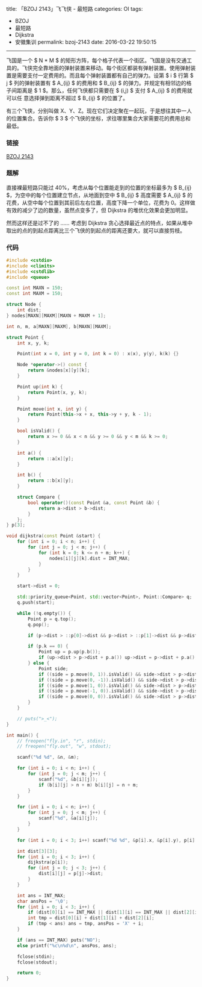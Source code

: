 title: 「BZOJ 2143」飞飞侠 - 最短路
categories: OI
tags: 
  - BZOJ
  - 最短路
  - Dijkstra
  - 安徽集训
permalink: bzoj-2143
date: 2016-03-22 19:50:15
---

飞国是一个 $ N * M $ 的矩形方阵，每个格子代表一个街区。飞国是没有交通工具的。飞侠完全靠地面的弹射装置来移动。每个街区都装有弹射装置。使用弹射装置是需要支付一定费用的。而且每个弹射装置都有自己的弹力。设第 $ i $ 行第 $ j $ 列的弹射装置有 $ A_{ij} $ 的费用和 $ B_{ij} $ 的弹力。并规定有相邻边的格子间距离是 $ 1 $。那么，任何飞侠都只需要在 $ (i,j) $ 支付 $ A_{ij} $ 的费用就可以任 意选择弹到距离不超过 $ B_{ij} $ 的位置了。

有三个飞侠，分别叫做 X、Y、Z。现在它们决定聚在一起玩，于是想往其中一人的位置集合。告诉你 $ 3 $ 个飞侠的坐标，求往哪里集合大家需要花的费用总和最低。

<!-- more -->

### 链接
[BZOJ 2143](www.lydsy.com/JudgeOnline/problem.php?id=2143)

### 题解
直接裸最短路只能过 40%，考虑从每个位置能走到的位置的坐标最多为 $ B_{ij} $，为空中的每个位置建立节点，从地面到空中 $ B_{ij} $ 高度需要 $ A_{ij} $ 的花费，从空中每个位置到其前后左右位置，高度下降一个单位，花费为 0。这样做有效的减少了边的数量，虽然点变多了，但 Dijkstra 的堆优化效果会更加明显。

然而这样还是过不了的 …… 考虑到 Dijkstra 贪心选择最近点的特点，如果从堆中取出的点的到起点距离比三个飞侠的到起点的距离还要大，就可以直接剪枝。

### 代码
```c++
#include <cstdio>
#include <climits>
#include <cstdlib>
#include <queue>

const int MAXN = 150;
const int MAXM = 150;

struct Node {
	int dist;
} nodes[MAXN][MAXM][MAXN + MAXM + 1];

int n, m, a[MAXN][MAXM], b[MAXN][MAXM];

struct Point {
	int x, y, k;

	Point(int x = 0, int y = 0, int k = 0) : x(x), y(y), k(k) {}

	Node *operator->() const {
		return &nodes[x][y][k];
	}

	Point up(int k) {
		return Point(x, y, k);
	}

	Point move(int x, int y) {
		return Point(this->x + x, this->y + y, k - 1);
	}

	bool isValid() {
		return x >= 0 && x < n && y >= 0 && y < m && k >= 0;
	}

	int a() {
		return ::a[x][y];
	}

	int b() {
		return ::b[x][y];
	}

	struct Compare {
		bool operator()(const Point &a, const Point &b) {
			return a->dist > b->dist;
		}
	};
} p[3];

void dijkstra(const Point &start) {
	for (int i = 0; i < n; i++) {
		for (int j = 0; j < m; j++) {
			for (int k = 0; k <= n + m; k++) {
				nodes[i][j][k].dist = INT_MAX;
			}
		}
	}

	start->dist = 0;

	std::priority_queue<Point, std::vector<Point>, Point::Compare> q;
	q.push(start);

	while (!q.empty()) {
		Point p = q.top();
		q.pop();

		if (p->dist > ::p[0]->dist && p->dist > ::p[1]->dist && p->dist > ::p[2]->dist) continue;

		if (p.k == 0) {
			Point up = p.up(p.b());
			if (up->dist > p->dist + p.a()) up->dist = p->dist + p.a(), q.push(up);
		} else {
			Point side;
			if ((side = p.move(0, 1)).isValid() && side->dist > p->dist) side->dist = p->dist, q.push(side);
			if ((side = p.move(0, -1)).isValid() && side->dist > p->dist) side->dist = p->dist, q.push(side);
			if ((side = p.move(1, 0)).isValid() && side->dist > p->dist) side->dist = p->dist, q.push(side);
			if ((side = p.move(-1, 0)).isValid() && side->dist > p->dist) side->dist = p->dist, q.push(side);
			if ((side = p.move(0, 0)).isValid() && side->dist > p->dist) side->dist = p->dist, q.push(side);
		}
	}

	// puts(">_<");
}

int main() {
	// freopen("fly.in", "r", stdin);
	// freopen("fly.out", "w", stdout);

	scanf("%d %d", &n, &m);

	for (int i = 0; i < n; i++) {
		for (int j = 0; j < m; j++) {
			scanf("%d", &b[i][j]);
			if (b[i][j] > n + m) b[i][j] = n + m;
		}
	}

	for (int i = 0; i < n; i++) {
		for (int j = 0; j < m; j++) {
			scanf("%d", &a[i][j]);
		}
	}

	for (int i = 0; i < 3; i++) scanf("%d %d", &p[i].x, &p[i].y), p[i].x--, p[i].y--;

	int dist[3][3];
	for (int i = 0; i < 3; i++) {
		dijkstra(p[i]);
		for (int j = 0; j < 3; j++) {
			dist[i][j] = p[j]->dist;
		}
	}

	int ans = INT_MAX;
	char ansPos = '\0';
	for (int i = 0; i < 3; i++) {
		if (dist[0][i] == INT_MAX || dist[1][i] == INT_MAX || dist[2][i] == INT_MAX) continue;
		int tmp = dist[0][i] + dist[1][i] + dist[2][i];
		if (tmp < ans) ans = tmp, ansPos = 'X' + i;
	}

	if (ans == INT_MAX) puts("NO");
	else printf("%c\n%d\n", ansPos, ans);

	fclose(stdin);
	fclose(stdout);

	return 0;
}
```

